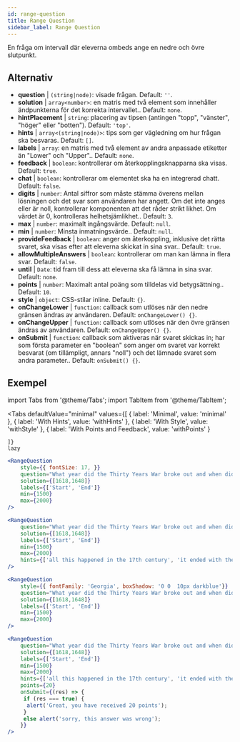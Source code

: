 ```yaml
---
id: range-question
title: Range Question
sidebar_label: Range Question
---
```


En fråga om intervall där eleverna ombeds ange en nedre och övre slutpunkt.

## Alternativ

* __question__ | `(string|node)`: visade frågan. Default: `''`.
* __solution__ | `array<number>`: en matris med två element som innehåller ändpunkterna för det korrekta intervallet.. Default: `none`.
* __hintPlacement__ | `string`: placering av tipsen (antingen "topp", "vänster", "höger" eller "botten"). Default: `'top'`.
* __hints__ | `array<(string|node)>`: tips som ger vägledning om hur frågan ska besvaras. Default: `[]`.
* __labels__ | `array`: en matris med två element av andra anpassade etiketter än "Lower" och "Upper".. Default: `none`.
* __feedback__ | `boolean`: kontrollerar om återkopplingsknapparna ska visas. Default: `true`.
* __chat__ | `boolean`: kontrollerar om elementet ska ha en integrerad chatt. Default: `false`.
* __digits__ | `number`: Antal siffror som måste stämma överens mellan lösningen och det svar som användaren har angett. Om det inte anges eller är noll, kontrollerar komponenten att det råder strikt likhet. Om värdet är 0, kontrolleras helhetsjämlikhet.. Default: `3`.
* __max__ | `number`: maximalt ingångsvärde. Default: `null`.
* __min__ | `number`: Minsta inmatningsvärde.. Default: `null`.
* __provideFeedback__ | `boolean`: anger om återkoppling, inklusive det rätta svaret, ska visas efter att eleverna skickat in sina svar.. Default: `true`.
* __allowMultipleAnswers__ | `boolean`: kontrollerar om man kan lämna in flera svar. Default: `false`.
* __until__ | `Date`: tid fram till dess att eleverna ska få lämna in sina svar. Default: `none`.
* __points__ | `number`: Maximalt antal poäng som tilldelas vid betygsättning.. Default: `10`.
* __style__ | `object`: CSS-stilar inline. Default: `{}`.
* __onChangeLower__ | `function`: callback som utlöses när den nedre gränsen ändras av användaren. Default: `onChangeLower() {}`.
* __onChangeUpper__ | `function`: callback som utlöses när den övre gränsen ändras av användaren. Default: `onChangeUpper() {}`.
* __onSubmit__ | `function`: callback som aktiveras när svaret skickas in; har som första parameter en "boolean" som anger om svaret var korrekt besvarat (om tillämpligt, annars "noll") och det lämnade svaret som andra parameter.. Default: `onSubmit() {}`.


## Exempel

import Tabs from '@theme/Tabs';
import TabItem from '@theme/TabItem';

<Tabs
    defaultValue="minimal"
    values={[
        { label: 'Minimal', value: 'minimal' },
        { label: 'With Hints', value: 'withHints' },
        { label: 'With Style', value: 'withStyle' },
        { label: 'With Points and Feedback', value: 'withPoints' }
        
    ]}
    lazy
>

<TabItem value="minimal">

```jsx live
<RangeQuestion
    style={{ fontSize: 17, }}
    question="What year did the Thirty Years War broke out and when did it?"
    solution={[1618,1648]}
    labels={['Start', 'End']}
    min={1500}
    max={2000}
/>
```

</TabItem>

<TabItem value="withHints">

```jsx live
<RangeQuestion
    question="What year did the Thirty Years War broke out and when did it?"
    solution={[1618,1648]}
    labels={['Start', 'End']}
    min={1500}
    max={2000}
    hints={['all this happened in the 17th century', 'it ended with the Peace of Westphalia in 1648']}
/>
```

</TabItem>

<TabItem value="withStyle">

```jsx live
<RangeQuestion
    style={{ fontFamily: 'Georgia', boxShadow: '0 0  10px darkblue'}}
    question="What year did the Thirty Years War broke out and when did it?"
    solution={[1618,1648]}
    labels={['Start', 'End']}
    min={1500}
    max={2000}
/>
```

</TabItem>

<TabItem value="withPoints">

```jsx live
<RangeQuestion
    question="What year did the Thirty Years War broke out and when did it?"
    solution={[1618,1648]}
    labels={['Start', 'End']}
    min={1500}
    max={2000}
    hints={['all this happened in the 17th century', 'it ended with the Peace of Westphalia in 1648']}
    points={20}
    onSubmit={(res) => {
     if (res === true) {
      alert('Great, you have received 20 points');
     }
     else alert('sorry, this answer was wrong');
    }}
/>
```

</TabItem>

</Tabs>
